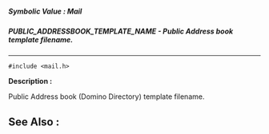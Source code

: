 ##### Symbolic Value : Mail
##### PUBLIC_ADDRESSBOOK_TEMPLATE_NAME - Public Address book template filename.
---
```
#include <mail.h>
```
**Description :**

Public Address book (Domino Directory) template filename.

**See Also :**
---

